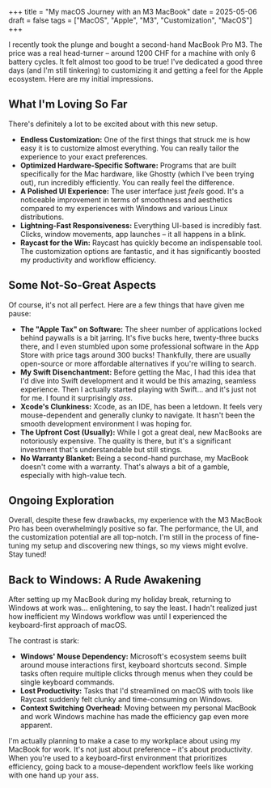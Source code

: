 +++
title = "My macOS Journey with an M3 MacBook"
date = 2025-05-06
draft = false
tags = ["MacOS", "Apple", "M3", "Customization", "MacOS"]
+++

I recently took the plunge and bought a second-hand MacBook Pro M3. The price was a real head-turner – around 1200 CHF for a machine with only 6 battery cycles. It felt almost too good to be true! I've dedicated a good three days (and I'm still tinkering) to customizing it and getting a feel for the Apple ecosystem. Here are my initial impressions.

## What I'm Loving So Far

There's definitely a lot to be excited about with this new setup.

- **Endless Customization:** One of the first things that struck me is how easy it is to customize almost everything. You can really tailor the experience to your exact preferences.
- **Optimized Hardware-Specific Software:** Programs that are built specifically for the Mac hardware, like Ghostty (which I've been trying out), run incredibly efficiently. You can really feel the difference.
- **A Polished UI Experience:** The user interface just _feels_ good. It's a noticeable improvement in terms of smoothness and aesthetics compared to my experiences with Windows and various Linux distributions.
- **Lightning-Fast Responsiveness:** Everything UI-based is incredibly fast. Clicks, window movements, app launches – it all happens in a blink.
- **Raycast for the Win:** Raycast has quickly become an indispensable tool. The customization options are fantastic, and it has significantly boosted my productivity and workflow efficiency.

## Some Not-So-Great Aspects

Of course, it's not all perfect. Here are a few things that have given me pause:

- **The "Apple Tax" on Software:** The sheer number of applications locked behind paywalls is a bit jarring. It's five bucks here, twenty-three bucks there, and I even stumbled upon some professional software in the App Store with price tags around 300 bucks! Thankfully, there are usually open-source or more affordable alternatives if you're willing to search.
- **My Swift Disenchantment:** Before getting the Mac, I had this idea that I'd dive into Swift development and it would be this amazing, seamless experience. Then I actually started playing with Swift... and it's just not for me. I found it surprisingly _ass_.
- **Xcode's Clunkiness:** Xcode, as an IDE, has been a letdown. It feels very mouse-dependent and generally clunky to navigate. It hasn't been the smooth development environment I was hoping for.
- **The Upfront Cost (Usually):** While I got a great deal, new MacBooks are notoriously expensive. The quality is there, but it's a significant investment that's understandable but still stings.
- **No Warranty Blanket:** Being a second-hand purchase, my MacBook doesn't come with a warranty. That's always a bit of a gamble, especially with high-value tech.

## Ongoing Exploration

Overall, despite these few drawbacks, my experience with the M3 MacBook Pro has been overwhelmingly positive so far. The performance, the UI, and the customization potential are all top-notch. I'm still in the process of fine-tuning my setup and discovering new things, so my views might evolve. Stay tuned!

## Back to Windows: A Rude Awakening

After setting up my MacBook during my holiday break, returning to Windows at work was... enlightening, to say the least. I hadn't realized just how inefficient my Windows workflow was until I experienced the keyboard-first approach of macOS.

The contrast is stark:
- **Windows' Mouse Dependency:** Microsoft's ecosystem seems built around mouse interactions first, keyboard shortcuts second. Simple tasks often require multiple clicks through menus when they could be single keyboard commands.
- **Lost Productivity:** Tasks that I'd streamlined on macOS with tools like Raycast suddenly felt clunky and time-consuming on Windows.
- **Context Switching Overhead:** Moving between my personal MacBook and work Windows machine has made the efficiency gap even more apparent.

I'm actually planning to make a case to my workplace about using my MacBook for work. It's not just about preference – it's about productivity. When you're used to a keyboard-first environment that prioritizes efficiency, going back to a mouse-dependent workflow feels like working with one hand up your ass.

